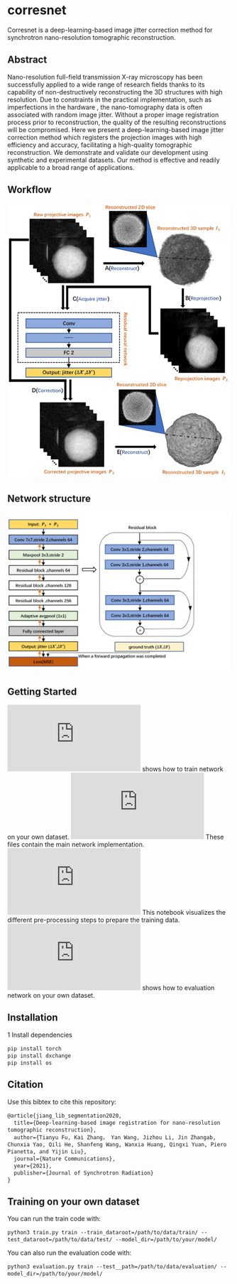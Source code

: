 # corresnet
Corresnet is a deep-learning-based image jitter correction method for synchrotron nano-resolution tomographic reconstruction.


## Abstract

Nano-resolution full-field transmission X-ray microscopy has been successfully applied to a wide range of research fields thanks to its capability of non-destructively reconstructing the 3D structures with high resolution. Due to constraints in the practical implementation, such as imperfections in the hardware , the nano-tomography data is often associated with random image jitter. Without a proper image registration process prior to reconstruction, the quality of the resulting reconstructions will be compromised. Here we present a deep-learning-based image jitter correction method which registers the projection images with high efficiency and accuracy, facilitating a high-quality tomographic reconstruction. We demonstrate and validate our development using synthetic and experimental datasets. Our method is effective and readily applicable to a broad range of applications. 
## Workflow 

![image](https://github.com/SSRL-LiuGroup/corresnet/blob/main/Fig/ss1.png)

## Network structure 

![image](https://github.com/SSRL-LiuGroup/corresnet/blob/main/Fig/ss2.png)

## Getting Started

![train.py](https://github.com/SSRL-LiuGroup/corresnet/blob/main/train.py) shows how to train network on your own dataset. 
![model.py](https://github.com/SSRL-LiuGroup/corresnet/blob/main/model.py) These files contain the main network implementation.
![res_data.py](https://github.com/SSRL-LiuGroup/corresnet/blob/main/res_data.py) This notebook visualizes the different pre-processing steps to prepare the training data.
![evaluation.py](https://github.com/SSRL-LiuGroup/corresnet/blob/main/evaluation.py) shows how to evaluation network on your own dataset. 

## Installation
1 Install dependencies
```
pip install torch
pip install dxchange
pip install os

```

## Citation 
Use this bibtex to cite this repository:
```
@article{jiang_lib_segmentation2020,
  title={Deep-learning-based image registration for nano-resolution tomographic reconstruction},
  author={Tianyu Fu, Kai Zhang， Yan Wang, Jizhou Li, Jin Zhangab, Chunxia Yao, Qili He, Shanfeng Wang, Wanxia Huang, Qingxi Yuan, Piero Pianetta, and Yijin Liu},
  journal={Nature Communications},
  year={2021},
  publisher={Journal of Synchrotron Radiation}
}
```

## Training on your own dataset

You can run the train code with:
```
python3 train.py train --train_dataroot=/path/to/data/train/ --test_dataroot=/path/to/data/test/ --model_dir=/path/to/your/model/
```
You can also run the evaluation code with:
```
python3 evaluation.py train --test__path=/path/to/data/evaluation/ --model_dir=/path/to/your/model/
```
